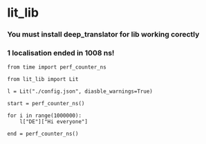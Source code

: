 # lit_lib

### You must install deep_translator for lib working corectly
### 1 localisation ended in 1008 ns!
```
from time import perf_counter_ns

from lit_lib import Lit

l = Lit("./config.json", diasble_warnings=True)

start = perf_counter_ns()

for i in range(1000000):           
    l["DE"]["Hi everyone"]

end = perf_counter_ns()
```

